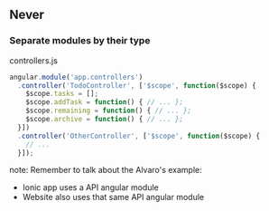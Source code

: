 ## Never
### Separate modules by their type

controllers.js
```javascript
angular.module('app.controllers')
  .controller('TodoController', ['$scope', function($scope) {
    $scope.tasks = [];
    $scope.addTask = function() { // ... };
    $scope.remaining = function() { // ... };
    $scope.archive = function() { // ... };
  }])
  .controller('OtherController', ['$scope', function($scope) {
    // ...
  }]);
```

note:
  Remember to talk about the Alvaro's example: 
  - Ionic app uses a API angular module
  - Website also uses that same API angular module 
